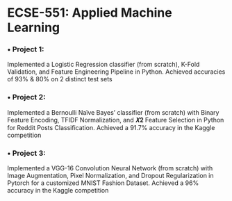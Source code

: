 # ECSE-551: Applied Machine Learning

### • Project 1: 
Implemented a Logistic Regression classifier (from scratch), K-Fold Validation, and Feature Engineering Pipeline in Python. Achieved accuracies of 93% & 80% on 2 distinct test sets
### • Project 2: 
Implemented a Bernoulli Naïve Bayes’ classifier (from scratch) with Binary Feature Encoding, TFIDF Normalization, and 𝑿𝟐 Feature Selection in Python for Reddit Posts Classification. Achieved a 91.7% accuracy in the Kaggle competition
### • Project 3: 
Implemented a VGG-16 Convolution Neural Network (from scratch) with Image Augmentation, Pixel Normalization, and Dropout Regularization in Pytorch for a customized MNIST Fashion Dataset. Achieved a 96% accuracy in the Kaggle competition
